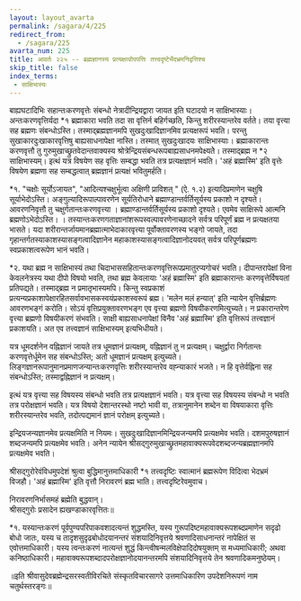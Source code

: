 ```yaml
---
layout: layout_avarta
permalink: /sagara/4/225
redirect_from:
  - /sagara/225
avarta_num: 225
title: आवर्तः २२५ -- ब्रह्मज्ञानस्य प्रत्यक्षत्वोपपत्तिः तत्त्वदृष्टेर्भेदभ्रमनिवृत्तिश्च
skip_title: false
index_terms: 
 - साक्षिभास्यः
---
```


बाह्यघटादिभिः सहान्तःकरणवृत्तेः संबन्धो नेत्रादीन्द्रियद्वारा जायत
इति घटादयो न साक्षिभास्याः। अन्तःकरणवृत्तिर्यदा *१ ब्रह्माकारा भवति
तदा सा वृत्तिर्न बहिर्गच्छति, किन्तु शरीरस्यान्तरेव वर्तते। तया वृत्त्या
सह ब्रह्मणः संबन्धोऽस्ति। तस्माद्ब्रह्मज्ञानमपि सुखदुःखादिज्ञानमिव प्रत्यक्षरूपं भवति। परन्तु सुखाकारदुःखाकारवृत्तिषु बाह्यसाधनापेक्षा नास्ति।
तस्मात् सुखदुःखादयः साक्षिभास्याः। ब्रह्माकारान्तः करणवृत्तौ तु गुरुमुखाच्छ्रुतवेदान्तवाक्यस्य श्रोत्रेन्द्रियसंबन्धरूपबाह्यसाधनमपेक्ष्यतेे। तस्माद्ब्रह्म न *२ साक्षिभास्यम्। इत्थं यत्र विषयेण सह वृत्तिः सम्बद्धा भवति तत्र प्रत्यक्षज्ञानं भवति। 'अहं ब्रह्मास्मि' इति वृत्तेः विषयेण ब्रह्मणा सह सम्बद्धत्वात्
ब्रह्मज्ञानं प्रत्यक्षं भवितुमर्हति।

<div class="footnote" markdown="1">
*१. "चक्षोः सूर्योऽजायत", "आदित्यश्चक्षुर्भूत्वा अक्षिणी प्राविशत् "
(ऐ. १.२) इत्यादिप्रमाणेन चक्षुषि सूर्याभेदोऽस्ति। अङ्गुल्यादिरूपाल्पावरणेन सूर्यतिरोधाने ब्रह्माण्डान्तर्वर्तिसूर्यस्य प्रकाशो न दृश्यते। आवरणनिवृत्तौ तु चक्षुर्गतान्तःकरणवृत्त्या
। ब्रह्माण्डान्तर्वर्तिसूर्यस्य प्रकाशो दृश्यते। एवमेव साक्षिरूपे आत्मनि ब्रह्मणोऽभेदोऽस्ति।
। तस्यान्तःकरणगताज्ञानांशरूपस्वल्पावरणेनाच्छादने सर्वत्र परिपूर्णं ब्रह्म न प्रत्यक्षतया
भासते। यदा शरीरान्तर्जायमानब्रह्मात्माभेदाकारवृत्त्या पूर्वोक्तावरणस्य भङ्गो जायते,
तदा गृहान्तर्गतस्याकाशस्यासङ्गत्वादिज्ञानेन महाकाशस्यासङ्गत्वादिज्ञानोदयवत् सर्वत्र परिपूर्णब्रह्मणः स्वप्रकाशत्वरूपेण भानं भवति।

*२. यथा ब्रह्म न साक्षिभास्यं तथा चिदाभाससहितान्तःकरणवृत्तिरूपप्रमातुरप्यगोचरं भवति। दीपान्तरापेक्षां विना केवलनेत्रस्य यथा दीपो विषयो भवति, तथा
ब्रह्म केवलायाः 'अहं ब्रह्मास्मि' इति ब्रह्माकारान्तः करणवृत्तेर्विषयतां प्रतिपद्यते।
तस्माद्ब्रह्म न प्रमातृभास्यमपि। किन्तु स्वप्रकाशं प्रत्यन्यप्रकाशापेक्षारहितसर्वावभासकस्वयंप्रकाशस्वरूपं ब्रह्म। 'मलेन मलं हन्यात्' इति न्यायेन वृत्तिर्ब्रह्मणः
आवरणभङ्गं करोति। सोऽयं वृत्तिप्रयुक्तावरणभङ्ग एव वृत्त्या ब्रह्मणो विषयीकरणमित्युच्यते। न प्रकारान्तरेण वृत्त्या ब्रह्मणो विषयीकरणं संभवति। साक्षी बाह्यसाधनापेक्षां
विनैव 'अहं ब्रह्मास्मि' इति वृत्तिरूपं तत्त्वज्ञानं प्रकाशयति। अत एव तत्त्वज्ञानं
साक्षिभास्यम् इत्यभिधीयते।
</div>

यत्र धूमदर्शनेन वह्निज्ञानं जायते तत्र धूमज्ञानं प्रत्यक्षम्, वह्निज्ञानं तु न
प्रत्यक्षम्। चक्षुर्द्वारा निर्गतान्तः करणवृत्तेर्धूमेन सह संबन्धोऽस्ति; अतो धूमज्ञानं प्रत्यक्षम् इत्युच्यते। लिङ्गज्ञानरूपानुमानप्रमाणजन्यान्तःकरणवृत्तिः
शरीरस्यान्तरेव वह्न्याकारं भजते। न हि वृत्तेर्वह्निना सह संबन्धोऽस्ति;
तस्माद्वह्निज्ञानं न प्रत्यक्षम्।

इत्थं यत्र वृत्त्या सह विषयस्य संबन्धो भवति तत्र प्रत्यक्षज्ञानं भवति।
यत्र वृत्त्या सह विषयस्य संबन्धो न भवति तत्र परोक्षज्ञानं भवति। यत्र
विषयो देशान्तरस्थो नष्टो भावी वा, तत्रानुमानेन शब्देन वा विषयाकारा
वृत्तिः शरीरस्यान्तरेव भवति, तदोत्पद्यमानं ज्ञानं परोक्षम् इत्युच्यते।

इन्द्रियजन्यज्ञानमेव प्रत्यक्षमिति न नियमः। सुखदुःखादिज्ञानमिन्द्रियजन्यमपि प्रत्यक्षमेव भवति। दशमपुरुषज्ञानं शब्दजन्यमपि प्रत्यक्षमेव
भवति। अनेन न्यायेन 
श्रीसद्गुरुमुखाच्छ्रुतमहावाक्यरूपवेदशब्दजन्यब्रह्मज्ञानमपि प्रत्यक्षमेव भवति।

श्रीसद्गुरोरेवंविधमुपदेशं
श्रुत्वा बुद्धिमानुत्तमाधिकारी *१ तत्त्वदृष्टिः
स्वात्मानं ब्रह्मरूपेण विदित्वा भेदभ्रमं विजहौ। 'अहं ब्रह्मास्मि' इति वृत्तौ
निरावरणं ब्रह्म भाति। तत्त्वदृष्टिरेवमुवाच।

निरावरणनिर्भासमहं ब्रह्मेति बुद्धवान्।  
श्रीसद्गुरोः प्रसादेन ह्यखण्डाकारवृत्तितः॥

<div class="footnote" markdown="1">
*१. यस्यान्तःकरणं पूर्वपुण्यपरिपाकवशादत्यन्तं शुद्धमस्ति, यस्य गुरूपदिष्टमहावाक्यरूपशब्दप्रमाणेन सदृढो बोधो जातः, यस्य च तादृशसुदृढबोधोदयानन्तरं
संशयादिनिवृत्तये श्रवणादिसाधनान्तरं नापेक्षितं स एवोत्तमाधिकारी। यस्य त्वन्तःकरणं नात्यन्तं शुद्धं किन्त्वीषन्मलविक्षेपादिदोषयुक्तम् स मध्यमाधिकारी; अथवा
कनिष्ठाधिकारी। महावाक्यरूपशब्दादपरोक्षज्ञानोदयानन्तरमपि संशयादिनिवृत्तये
तेन श्रवणादिकमनुष्ठेयम्।
</div>

॥इति श्रीवासुदेवब्रह्मेन्द्रसरस्वतीविरचिते संस्कृतविचारसागरे
उत्तमाधिकारिण उपदेशनिरूपणं नाम चतुर्थस्तरङ्गः॥

